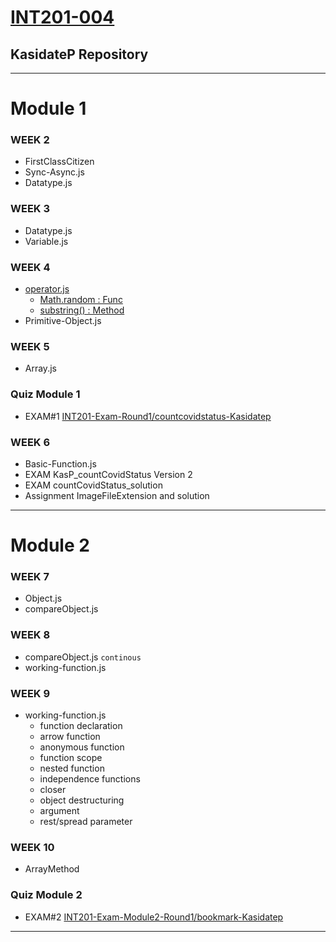 # [INT201-004](https://kasidate.me/to/201upload)

## KasidateP Repository
---------
# Module 1
### WEEK 2
  - FirstClassCitizen
  - Sync-Async.js
  - Datatype.js

### WEEK 3
  - Datatype.js
  - Variable.js

### WEEK 4
  - [operator.js](https://developer.mozilla.org/en-US/docs/Web/JavaScript/Guide/Expressions_and_Operators)
    - [Math.random : Func](https://developer.mozilla.org/en-US/docs/Web/JavaScript/Reference/Global_Objects/Math/random)
    - [substring() : Method](https://developer.mozilla.org/en-US/docs/Web/JavaScript/Reference/Global_Objects/String/substring)
  - Primitive-Object.js

### WEEK 5
  - Array.js

### Quiz Module 1
   - EXAM#1 [INT201-Exam-Round1/countcovidstatus-Kasidatep](https://github.com/INT201-Exam-Round1/countcovidstatus-Kasidatep)
### WEEK 6
  - Basic-Function.js
  - EXAM KasP_countCovidStatus Version 2
  - EXAM countCovidStatus_solution 
  - Assignment ImageFileExtension and solution
---------
# Module 2

### WEEK 7
  - Object.js
  - compareObject.js

### WEEK 8
  - compareObject.js `continous`
  - working-function.js

### WEEK 9
  - working-function.js
    - function declaration
    - arrow function
    - anonymous function
    - function scope 
    - nested function
    - independence functions
    - closer
    - object destructuring
    - argument
    - rest/spread parameter

### WEEK 10
   - ArrayMethod

### Quiz Module 2
   - EXAM#2 [INT201-Exam-Module2-Round1/bookmark-Kasidatep](https://github.com/INT201-Exam-Module2-Round1/bookmark-Kasidatep)
--------
